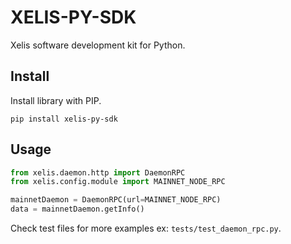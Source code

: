 # XELIS-PY-SDK

Xelis software development kit for Python.

## Install

Install library with PIP.

`pip install xelis-py-sdk`

## Usage

```python
from xelis.daemon.http import DaemonRPC
from xelis.config.module import MAINNET_NODE_RPC

mainnetDaemon = DaemonRPC(url=MAINNET_NODE_RPC)
data = mainnetDaemon.getInfo()
```

Check test files for more examples ex: `tests/test_daemon_rpc.py`.

